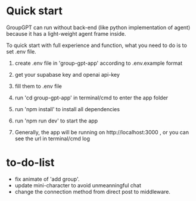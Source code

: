 # Quick start

GroupGPT can run without back-end (like python implementation of agent) because it has a light-weight agent frame inside.

To quick start with full experience and function, what you need to do is to set .env file.

1. create .env file in 'group-gpt-app' according to .env.example format

2. get your supabase key and openai api-key 

3. fill them to .env file

4. run 'cd group-gpt-app' in terminal/cmd to enter the app folder

5. run 'npm install' to install all dependencies

6. run 'npm run dev' to start the app

7. Generally, the app will be running on http://localhost:3000 , or you can see the url in terminal/cmd log



# to-do-list
- fix animate of 'add group'. 
- update mini-character to avoid unmeanningful chat
- change the connection method from direct post to middleware.
